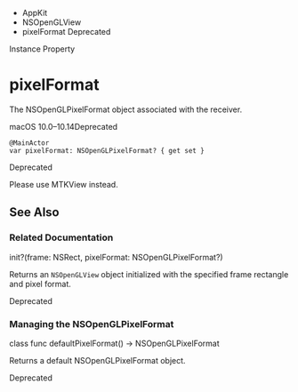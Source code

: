 

- AppKit
- NSOpenGLView
-  pixelFormat Deprecated

Instance Property

# pixelFormat

The NSOpenGLPixelFormat object associated with the receiver.

macOS 10.0–10.14Deprecated

``` source
@MainActor
var pixelFormat: NSOpenGLPixelFormat? { get set }
```

Deprecated

Please use MTKView instead.

## See Also

### Related Documentation

init?(frame: NSRect, pixelFormat: NSOpenGLPixelFormat?)

Returns an `NSOpenGLView` object initialized with the specified frame rectangle and pixel format.

Deprecated

### Managing the NSOpenGLPixelFormat

class func defaultPixelFormat() -> NSOpenGLPixelFormat

Returns a default NSOpenGLPixelFormat object.

Deprecated

